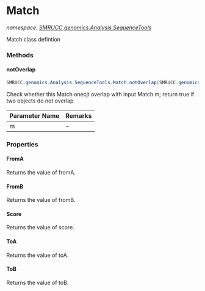 ﻿# Match
_namespace: [SMRUCC.genomics.Analysis.SequenceTools](./index.md)_

Match class defintion



### Methods

#### notOverlap
```csharp
SMRUCC.genomics.Analysis.SequenceTools.Match.notOverlap(SMRUCC.genomics.Analysis.SequenceTools.Match)
```
Check whether this Match onecjt overlap with input Match m;
 return true if two objects do not overlap

|Parameter Name|Remarks|
|--------------|-------|
|m|-|



### Properties

#### FromA
Returns the value of fromA.
#### FromB
Returns the value of fromB.
#### Score
Returns the value of score.
#### ToA
Returns the value of toA.
#### ToB
Returns the value of toB.
